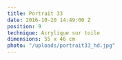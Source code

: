 ```yaml
---
title: Portrait 33
date: 2016-10-20 14:49:00 Z
position: 9
technique: Acrylique sur toile
dimensions: 55 x 46 cm
photo: "/uploads/portrait33_hd.jpg"
---
```



